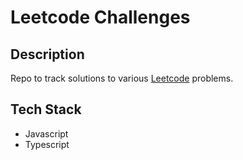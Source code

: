 # Leetcode Challenges

## Description
Repo to track solutions to various [Leetcode](https://leetcode.com/) problems.

## Tech Stack
* Javascript
* Typescript
